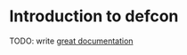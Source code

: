 # Introduction to defcon

TODO: write [great documentation](http://jacobian.org/writing/what-to-write/)
